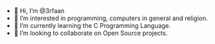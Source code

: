 - 👋 Hi, I’m @3rfaan
- 👀 I’m interested in programming, computers in general and religion.
- 🌱 I’m currently learning the C Programming Language.
- 💞️ I’m looking to collaborate on Open Source projects.

<!---
3rfaan/3rfaan is a ✨ special ✨ repository because its `README.md` (this file) appears on your GitHub profile.
You can click the Preview link to take a look at your changes.
--->
